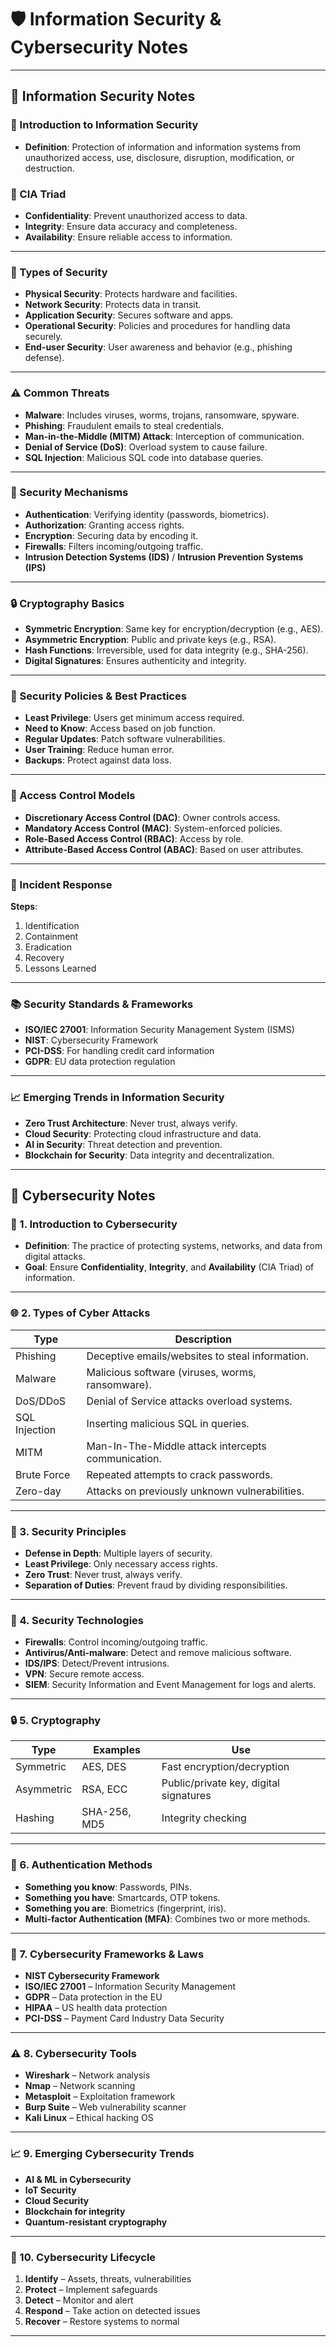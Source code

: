 # 🛡️ Information Security & Cybersecurity Notes

---

## 🔐 Information Security Notes

### 📘 Introduction to Information Security

- **Definition**: Protection of information and information systems from unauthorized access, use, disclosure, disruption, modification, or destruction.

### 🔑 CIA Triad

- **Confidentiality**: Prevent unauthorized access to data.
- **Integrity**: Ensure data accuracy and completeness.
- **Availability**: Ensure reliable access to information.

---

### 🔐 Types of Security

- **Physical Security**: Protects hardware and facilities.
- **Network Security**: Protects data in transit.
- **Application Security**: Secures software and apps.
- **Operational Security**: Policies and procedures for handling data securely.
- **End-user Security**: User awareness and behavior (e.g., phishing defense).

---

### ⚠️ Common Threats

- **Malware**: Includes viruses, worms, trojans, ransomware, spyware.
- **Phishing**: Fraudulent emails to steal credentials.
- **Man-in-the-Middle (MITM) Attack**: Interception of communication.
- **Denial of Service (DoS)**: Overload system to cause failure.
- **SQL Injection**: Malicious SQL code into database queries.

---

### 🔧 Security Mechanisms

- **Authentication**: Verifying identity (passwords, biometrics).
- **Authorization**: Granting access rights.
- **Encryption**: Securing data by encoding it.
- **Firewalls**: Filters incoming/outgoing traffic.
- **Intrusion Detection Systems (IDS)** / **Intrusion Prevention Systems (IPS)**

---

### 🔒 Cryptography Basics

- **Symmetric Encryption**: Same key for encryption/decryption (e.g., AES).
- **Asymmetric Encryption**: Public and private keys (e.g., RSA).
- **Hash Functions**: Irreversible, used for data integrity (e.g., SHA-256).
- **Digital Signatures**: Ensures authenticity and integrity.

---

### 📜 Security Policies & Best Practices

- **Least Privilege**: Users get minimum access required.
- **Need to Know**: Access based on job function.
- **Regular Updates**: Patch software vulnerabilities.
- **User Training**: Reduce human error.
- **Backups**: Protect against data loss.

---

### 🔐 Access Control Models

- **Discretionary Access Control (DAC)**: Owner controls access.
- **Mandatory Access Control (MAC)**: System-enforced policies.
- **Role-Based Access Control (RBAC)**: Access by role.
- **Attribute-Based Access Control (ABAC)**: Based on user attributes.

---

### 🚨 Incident Response

**Steps**:
1. Identification  
2. Containment  
3. Eradication  
4. Recovery  
5. Lessons Learned  

---

### 📚 Security Standards & Frameworks

- **ISO/IEC 27001**: Information Security Management System (ISMS)
- **NIST**: Cybersecurity Framework
- **PCI-DSS**: For handling credit card information
- **GDPR**: EU data protection regulation

---

### 📈 Emerging Trends in Information Security

- **Zero Trust Architecture**: Never trust, always verify.
- **Cloud Security**: Protecting cloud infrastructure and data.
- **AI in Security**: Threat detection and prevention.
- **Blockchain for Security**: Data integrity and decentralization.

---

## 🔐 Cybersecurity Notes

### 📘 1. Introduction to Cybersecurity

- **Definition**: The practice of protecting systems, networks, and data from digital attacks.
- **Goal**: Ensure **Confidentiality**, **Integrity**, and **Availability** (CIA Triad) of information.

---

### 🌐 2. Types of Cyber Attacks

| Type         | Description                                              |
|--------------|----------------------------------------------------------|
| Phishing     | Deceptive emails/websites to steal information.          |
| Malware      | Malicious software (viruses, worms, ransomware).         |
| DoS/DDoS     | Denial of Service attacks overload systems.              |
| SQL Injection| Inserting malicious SQL in queries.                      |
| MITM         | Man-In-The-Middle attack intercepts communication.       |
| Brute Force  | Repeated attempts to crack passwords.                    |
| Zero-day     | Attacks on previously unknown vulnerabilities.           |

---

### 🔐 3. Security Principles

- **Defense in Depth**: Multiple layers of security.
- **Least Privilege**: Only necessary access rights.
- **Zero Trust**: Never trust, always verify.
- **Separation of Duties**: Prevent fraud by dividing responsibilities.

---

### 🔧 4. Security Technologies

- **Firewalls**: Control incoming/outgoing traffic.
- **Antivirus/Anti-malware**: Detect and remove malicious software.
- **IDS/IPS**: Detect/Prevent intrusions.
- **VPN**: Secure remote access.
- **SIEM**: Security Information and Event Management for logs and alerts.

---

### 🔒 5. Cryptography

| Type       | Examples        | Use                                    |
|------------|-----------------|----------------------------------------|
| Symmetric  | AES, DES        | Fast encryption/decryption             |
| Asymmetric | RSA, ECC        | Public/private key, digital signatures |
| Hashing    | SHA-256, MD5    | Integrity checking                     |

---

### 👤 6. Authentication Methods

- **Something you know**: Passwords, PINs.
- **Something you have**: Smartcards, OTP tokens.
- **Something you are**: Biometrics (fingerprint, iris).
- **Multi-factor Authentication (MFA)**: Combines two or more methods.

---

### 📜 7. Cybersecurity Frameworks & Laws

- **NIST Cybersecurity Framework**
- **ISO/IEC 27001** – Information Security Management
- **GDPR** – Data protection in the EU
- **HIPAA** – US health data protection
- **PCI-DSS** – Payment Card Industry Data Security

---

### ⚠️ 8. Cybersecurity Tools

- **Wireshark** – Network analysis
- **Nmap** – Network scanning
- **Metasploit** – Exploitation framework
- **Burp Suite** – Web vulnerability scanner
- **Kali Linux** – Ethical hacking OS

---

### 📈 9. Emerging Cybersecurity Trends

- **AI & ML in Cybersecurity**
- **IoT Security**
- **Cloud Security**
- **Blockchain for integrity**
- **Quantum-resistant cryptography**

---

### 🔄 10. Cybersecurity Lifecycle

1. **Identify** – Assets, threats, vulnerabilities  
2. **Protect** – Implement safeguards  
3. **Detect** – Monitor and alert  
4. **Respond** – Take action on detected issues  
5. **Recover** – Restore systems to normal  

---
